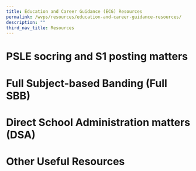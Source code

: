 ```yaml
---
title: Education and Career Guidance (ECG) Resources
permalink: /wvps/resources/education-and-career-guidance-resources/
description: ""
third_nav_title: Resources
---
```

# PSLE socring and S1 posting matters
# Full Subject-based Banding (Full SBB)
# Direct School Administration matters (DSA)
# Other Useful Resources